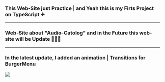 <h3>This Web-Site just Practice | and Yeah this is my Firts Project on TypeScript ✈ </h3>
<hr/>
<h3>Web-Site about "Audio-Catolog" and in the Future this web-site will be Update 👨🏻‍💻 </h3>
<hr/>
<h3>In the latest update, I added an animation | Transitions for BurgerMenu</h3>
<img src='https://www.londonvirginhair.com/cdn/shop/products/f186d1_8a28db63b7574babb9854cfd0805842e_mv2.gif?v=1602073168'>
